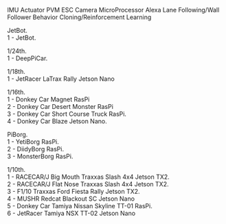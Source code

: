 IMU
Actuator
PVM
ESC
Camera
MicroProcessor
Alexa
Lane Following/Wall Follower
Behavior Cloning/Reinforcement Learning



JetBot.  
1 - JetBot.  

1/24th.  
1 - DeepPiCar.  

1/18th.  
1 - JetRacer LaTrax Rally Jetson Nano   

1/16th.  
1 - Donkey Car Magnet RasPi   
2 - Donkey Car Desert Monster RasPi   
3 - Donkey Car Short Course Truck RasPi.  
4 - Donkey Car Blaze Jetson Nano.  

PiBorg.  
1 - YetiBorg RasPi.  
2 - DiidyBorg RasPi.  
3 - MonsterBorg RasPi.  

1/10th.  
1 - RACECAR/J Big Mouth Traxxas Slash 4x4 Jetson TX2.  
2 - RACECAR/J Flat Nose Traxxas Slash 4x4 Jetson TX2.  
3 - F1/10 Traxxas Ford Fiesta Rally Jetson TX2.  
4 - MUSHR Redcat Blackout SC Jetson Nano   
5 - Donkey Car Tamiya Nissan Skyline TT-01 RasPi.  
6 - JetRacer Tamiya NSX TT-02 Jetson Nano   
